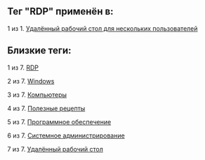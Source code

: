 ## Тег "RDP" применён в:

1 из 1. [Удалённый рабочий стол для нескольких пользователей](../Компьютеры%20и%20софт/Windows/Удалённый%20рабочий%20стол%20для%20нескольких%20пользователей.md)

## Близкие теги:

1 из 7. [RDP](./RDP.md)

2 из 7. [Windows](./Windows.md)

3 из 7. [Компьютеры](./Компьютеры.md)

4 из 7. [Полезные рецепты](./Полезные%20рецепты.md)

5 из 7. [Программное обеспечение](./Программное%20обеспечение.md)

6 из 7. [Системное администрирование](./Системное%20администрирование.md)

7 из 7. [Удалённый рабочий стол](./Удалённый%20рабочий%20стол.md)

